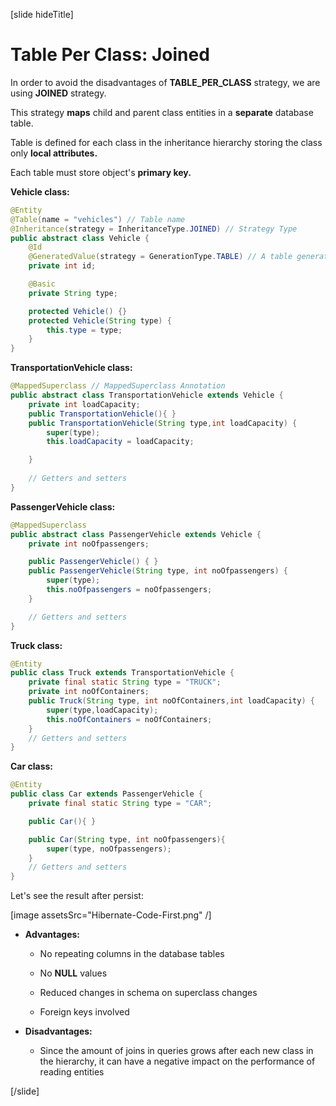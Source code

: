 [slide hideTitle]

# Table Per Class: Joined

In order to avoid the disadvantages of **TABLE_PER_CLASS** strategy, we are using **JOINED** strategy.

This strategy **maps** child and parent class entities in a **separate** database table.

Table is defined for each class in the inheritance hierarchy storing the class only **local attributes.**

Each table must store object's **primary key.**

**Vehicle class:**

``` java
@Entity
@Table(name = "vehicles") // Table name
@Inheritance(strategy = InheritanceType.JOINED) // Strategy Type
public abstract class Vehicle {
    @Id
    @GeneratedValue(strategy = GenerationType.TABLE) // A table generator is used for each table
    private int id;

    @Basic
    private String type;

    protected Vehicle() {}
    protected Vehicle(String type) {
        this.type = type;
    }
}
```

**TransportationVehicle class:**

``` java
@MappedSuperclass // MappedSuperclass Annotation
public abstract class TransportationVehicle extends Vehicle {
    private int loadCapacity;
    public TransportationVehicle(){ }
    public TransportationVehicle(String type,int loadCapacity) {
        super(type);
        this.loadCapacity = loadCapacity;

    }
    
    // Getters and setters	
}
```

**PassengerVehicle class:**

``` java
@MappedSuperclass
public abstract class PassengerVehicle extends Vehicle {   
    private int noOfpassengers;

    public PassengerVehicle() { }
    public PassengerVehicle(String type, int noOfpassengers) {
        super(type);
        this.noOfpassengers = noOfpassengers;
    }

    // Getters and setters
}
```

**Truck class:**

``` java
@Entity
public class Truck extends TransportationVehicle {
    private final static String type = "TRUCK";
    private int noOfContainers;
    public Truck(String type, int noOfContainers,int loadCapacity) {
        super(type,loadCapacity);
        this.noOfContainers = noOfContainers;
    }
    // Getters and setters    
}
```

**Car class:**

``` java
@Entity
public class Car extends PassengerVehicle {
    private final static String type = "CAR";

    public Car(){ }

    public Car(String type, int noOfpassengers){
        super(type, noOfpassengers);
    }
    // Getters and setters
}
```

Let's see the result after persist:

[image assetsSrc="Hibernate-Code-First.png" /]

- **Advantages:**

  * No repeating columns in the database tables

  * No **NULL** values

  * Reduced changes in schema on superclass changes

  * Foreign keys involved

- **Disadvantages:**

  * Since the amount of joins in queries grows after each new class in the hierarchy, it can have a negative impact on the performance of reading entities




[/slide]